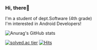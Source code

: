 ### Hi, there👋
I'm a student of dept.Software (4th grade)<br>
I'm interested in Android Developers!

![Anurag's GitHub stats](https://github-readme-stats-ashpurple.vercel.app/api?username=ashpurple&show_icons=true&theme=nightowl)

[![solved.ac tier](http://mazassumnida.wtf/api/mini/generate_badge?boj=ashpurple)](https://solved.ac/ashpurple)
[![Hits](https://hits.seeyoufarm.com/api/count/incr/badge.svg?url=https%3A%2F%2Fgithub.com%2Fashpurple&count_bg=%2379C83D&title_bg=%23555555&icon=&icon_color=%23E7E7E7&title=hits&edge_flat=false)](https://hits.seeyoufarm.com)            
